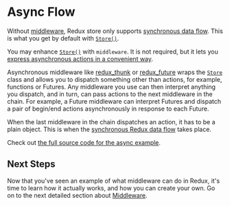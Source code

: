 # Async Flow

Without [middleware](middleware.md), Redux store only supports
[synchronous data flow](https://github.com/UnHumbleBen/redux-dart-basic-tutorial#data-flow). This is what you get
by default with [`Store()`](https://pub.dev/documentation/redux/latest/redux/Store/Store.html).

You may enhance [`Store()`](https://pub.dev/documentation/redux/latest/redux/Store/Store.html)
with `middleware`. It is not required, but it lets you
[express asynchronous actions in a convenient way](async_actions.md).

Asynchronous middleware like
[redux_thunk](https://pub.dartlang.org/packages/redux_thunk)
or
[redux_future](https://pub.dartlang.org/packages/redux_future)
wraps the [`Store`](https://pub.dev/documentation/redux/latest/redux/Store-class.html)
class and allows you to dispatch something other than actions,
for example, functions or Futures. Any middleware you use can then
interpret anything you dispatch, and in turn, can pass actions
to the next middleware in the chain. For example, a Future
middleware can interpret Futures and dispatch a pair of begin/end
actions asynchronously in response to each Future.

When the last middleware in the chain dispatches an action,
it has to be a plain object. This is when the
[synchronous Redux data flow](https://github.com/UnHumbleBen/redux-dart-basic-tutorial#data-flow) takes place.

Check out [the full source code for the async example](example_reddit_api.md).

## Next Steps

Now that you've seen an example of what middleware can do in
Redux, it's time to learn how it actually works,
and how you can create your own. Go on to the next detailed section
about [Middleware](middleware.md).
